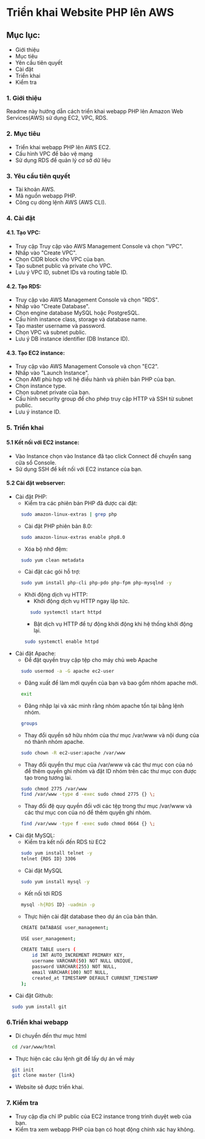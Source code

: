 
# Triển khai Website PHP lên AWS

## Mục lục:
- Giới thiệu
- Mục tiêu
- Yên cầu tiên quyết
- Cài đặt
- Triển khai
- Kiểm tra

### 1. Giới thiệu
Readme này hướng dẫn cách triển khai webapp PHP lên Amazon Web Services(AWS) sử dụng EC2, VPC, RDS.
### 2. Mục tiêu
- Triển khai webapp PHP lên AWS EC2.
- Cấu hình VPC để bảo vệ mạng
- Sử dụng RDS để quản lý cơ sở dữ liệu
### 3. Yêu cầu tiên quyết
- Tài khoản AWS.
- Mã nguồn webapp PHP.
- Công cụ dòng lệnh AWS (AWS CLI).
### 4. Cài đặt
#### 4.1. Tạo VPC:
- Truy cập Truy cập vào AWS Management Console và chọn "VPC".
- Nhấp vào "Create VPC".
- Chọn CIDR block cho VPC của bạn.
- Tạo subnet public và private cho VPC.
- Lưu ý VPC ID, subnet IDs và routing table ID.
#### 4.2. Tạo RDS:
- Truy cập vào AWS Management Console và chọn "RDS".
- Nhấp vào "Create Database".
- Chọn engine database MySQL hoặc PostgreSQL.
- Cấu hình instance class, storage và database name.
- Tạo master username và password.
- Chọn VPC và subnet public.
- Lưu ý DB instance identifier (DB Instance ID).
#### 4.3. Tạo EC2 instance:
- Truy cập vào AWS Management Console và chọn "EC2".
- Nhấp vào "Launch Instance".
- Chọn AMI phù hợp với hệ điều hành và phiên bản PHP của bạn.
- Chọn instance type.
- Chọn subnet private của bạn.
- Cấu hình security group để cho phép truy cập HTTP và SSH từ subnet public.
- Lưu ý instance ID.
### 5. Triển khai
#### 5.1 Kết nối với EC2 instance:
- Vào Instance chọn vào Instance đã tạo click Connect để chuyển sang cửa sổ Console.
- Sử dụng SSH để kết nối với EC2 instance của bạn.
#### 5.2 Cài đặt webserver:
- Cài đặt PHP: 
  - Kiểm tra các phiên bản PHP đã được cài đặt:
  ```bash
    sudo amazon-linux-extras | grep php
  ```
  - Cài đặt PHP phiên bản 8.0:
  ```bash
    sudo amazon-linux-extras enable php8.0
  ```
  - Xóa bộ nhớ đệm:
  ```bash
    sudo yum clean metadata
  ```
  - Cài đặt các gói hỗ trợ:
  ```bash
    sudo yum install php-cli php-pdo php-fpm php-mysqlnd -y
  ```
  - Khởi động dịch vụ HTTP:
    - Khởi động dịch vụ HTTP ngay lập tức.
    ```bash
      sudo systemctl start httpd
    ```
    - Bật dịch vụ HTTP để tự động khởi động khi hệ thống khởi động lại.
    ```bash
    sudo systemctl enable httpd
    ```
- Cài đặt Apache:
  - Để đặt quyền truy cập tệp cho máy chủ web Apache
  ```bash
    sudo usermod -a -G apache ec2-user
  ```
  - Đăng xuất để làm mới quyền của bạn và bao gồm nhóm apache mới.
  ```bash
    exit
  ```
  - Đăng nhập lại và xác minh rằng nhóm apache tồn tại bằng lệnh nhóm.
  ```bash
    groups
  ```
  - Thay đổi quyền sở hữu nhóm của thư mục /var/www và nội dung của nó thành nhóm apache.
  ```bash
    sudo chown -R ec2-user:apache /var/www
  ```
  - Thay đổi quyền thư mục của /var/www và các thư mục con của nó để thêm quyền ghi nhóm và đặt ID nhóm trên các thư mục con được tạo trong tương lai.
  ```bash
    sudo chmod 2775 /var/www
    find /var/www -type d -exec sudo chmod 2775 {} \;
  ```
  - Thay đổi đệ quy quyền đối với các tệp trong thư mục /var/www và các thư mục con của nó để thêm quyền ghi nhóm.
  ```bash
    find /var/www -type f -exec sudo chmod 0664 {} \;
  ```
- Cài đặt MySQL:
  - Kiểm tra kết nối đến RDS từ EC2
  ```bash
    sudo yum install telnet -y
    telnet {RDS ID} 3306
  ```
  - Cài đặt MySQL
  ```bash
    sudo yum install mysql -y
  ```
  - Kết nối tới RDS
  ```bash
    mysql -h{RDS ID} -uadmin -p
  ```
  - Thực hiện cài đặt database theo dự án của bản thân.
  ```bash
    CREATE DATABASE user_management;

    USE user_management;

    CREATE TABLE users (
        id INT AUTO_INCREMENT PRIMARY KEY,
        username VARCHAR(50) NOT NULL UNIQUE,
        password VARCHAR(255) NOT NULL,
        email VARCHAR(100) NOT NULL,
        created_at TIMESTAMP DEFAULT CURRENT_TIMESTAMP
    );

  ```
- Cài đặt Github:
```bash
  sudo yum install git
```
### 6.Triển khai webapp
- Di chuyển đến thư mục html
```bash
  cd /var/www/html
```
- Thực hiện các câu lệnh git để lấy dự án về máy
```bash
  git init
  git clone master {link}
```
- Website sẽ được triển khai.
### 7. Kiểm tra
- Truy cập địa chỉ IP public của EC2 instance trong trình duyệt web của bạn.
- Kiểm tra xem webapp PHP của bạn có hoạt động chính xác hay không.
